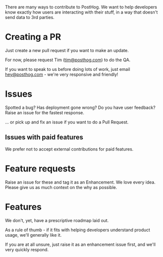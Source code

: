 There are many ways to contribute to PostHog. We want to help developers know exactly how users are interacting with their stuff, in a way that doesn't send data to 3rd parties.

# Creating a PR

Just create a new pull request if you want to make an update.

For now, please request Tim (tim@posthog.com) to do the QA.

If you want to speak to us before doing lots of work, just email hey@posthog.com - we're very responsive and friendly!

# Issues

Spotted a bug? Has deployment gone wrong? Do you have user feedback? Raise an issue for the fastest response.

... or pick up and fix an issue if you want to do a Pull Request.

## Issues with paid features

We prefer not to accept external contributions for paid features. 

# Feature requests

Raise an issue for these and tag it as an Enhancement. We love every idea. Please give us as much context on the why as possible.

# Features

We don't, yet, have a prescriptive roadmap laid out.

As a rule of thumb - if it fits with helping developers understand product usage, we'll generally like it.

If you are at all unsure, just raise it as an enhancement issue first, and we'll very quickly respond.
